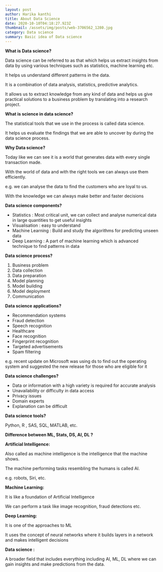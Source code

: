 ```yaml
---
layout: post
author: Harika kanthi
title: About Data Science
date: 2020-10-10T04:18:27.923Z
thumbnail: /assets/img/posts/web-3706562_1280.jpg
category: Data science
summary: Basic idea of Data science
---
```

**What is Data science?**

Data science can be referred to as that which helps us extract insights from data by using various techniques such as statistics, machine learning etc.

It helps us understand different patterns in the data.

It is a combination of data analysis, statistics, predictive analytics.

It allows us to extract knowledge from any kind of data and helps us give practical solutions to a business problem by translating into a research project.

**What is science in data science?**

The statistical tools that we use in the process is called data science.

It helps us evaluate the findings that we are able to uncover by during the data science process.

**Why Data science?**

Today like we can see it is a world that generates data with every single transaction made.

With the world of data and with the right tools we can always use them efficiently.

e.g. we can analyse the data to find the customers who are loyal to us.

With the knowledge we can always make better and faster decisions

**Data science components?**

* Statistics : Most critical unit, we can collect and analyse numerical data in large quantities to get useful insights
* Visualisation : easy to understand
* Machine Learning : Build and study the algorithms for predicting unseen data
* Deep Learning : A part of machine learning which is advanced technique to find patterns in data

**Data science process?**

1. Business problem
2. Data collection
3. Data preparation
4. Model planning
5. Model building
6. Model deployment
7. Communication

**Data science applications?**

* Recommendation systems
* Fraud detection
* Speech recognition
* Healthcare
* Face recognition
* Fingerprint recognition
* Targeted advertisements
* Spam filtering

e.g. recent update on Microsoft was using ds to find out the operating system and suggested the new release for those who are eligible for it

**Data science challenges?**

* Data or information with a high variety is required for accurate analysis
* Unavailability or difficulty in data access
* Privacy issues
* Domain experts
* Explanation can be difficult

**Data science tools?**

Python, R , SAS, SQL, MATLAB, etc.

**Difference between ML, Stats, DS, AI, DL ?**

**Artificial Intelligence:**

Also called as machine intelligence is the intelligence that the machine shows.

The machine performing tasks resembling the humans is called AI.

e.g. robots, Siri, etc.

**Machine Learning:**

It is like a foundation of Artificial Intelligence

We can perform a task like image recognition, fraud detections etc.

**Deep Learning:**

It is one of the approaches to ML

It uses the concept of neural networks where it builds layers in a network and makes intelligent decisions

**Data science :**

A broader field that includes everything including AI, ML, DL where we can gain insights and make predictions from the data.